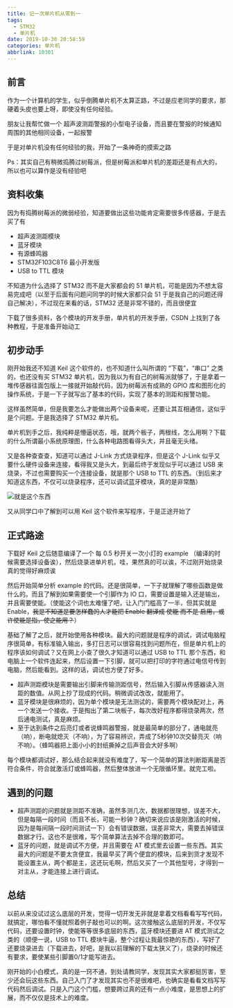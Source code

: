 ```yaml
---
title: 记一次单片机从零到一
tags:
  - STM32
  - 单片机
date: 2019-10-30 20:58:59
categories: 单片机
abbrlink: 10301
---
```


## 前言

作为一个计算机的学生，似乎倒腾单片机不太算正路，不过是应老同学的要求，那硬着头皮也要上呀，即使没有任何经验。

朋友让我帮忙做一个 超声波测距警报的小型电子设备，而且要在警报的时候通知周围的其他相同设备，一起报警

于是对单片机没有任何经验的我，开始了一条神奇的摸索之路

Ps：其实自己有稍微捣腾过树莓派，但是树莓派和单片机的差距还是有点大的，所以也可以算作是没有经验吧

## 资料收集

因为有捣腾树莓派的微弱经验，知道要做出这些功能肯定需要很多传感器，于是去买了有

- 超声波测距模块
- 蓝牙模块
- 有源蜂鸣器
- STM32F103C8T6 最小开发版
- USB to TTL 模块

不知道为什么选择了 STM32 而不是大家都会的 51 单片机，可能是因为不想太容易完成吧（以至于后面有问题问同学的时候大家都只会 51 于是我自己的问题还得自己解决），不过现在来看的话，STM32 还是非常不错的，而且很便宜

下载了很多资料，各个模块的开发手册，单片机的开发手册，CSDN 上找到了各种教程，于是准备开始动工

## 初步动手

刚开始我还不知道 Keil 这个软件的，也不知道什么叫所谓的 “下载”，“串口” 之类的，也还没有买 STM32 单片机，因为我以为有自己的树莓派就够了，于是拿着一堆传感器往面包版上一接就开始敲代码，因为树莓派有成熟的 GPIO 库和图形化的操作系统，于是一下子就写出了基本的代码，实现了基本的测距和报警功能。

这样虽然简单，但是我要怎么才能做出两个设备来呢，还要让其互相通信，这似乎是个问题。于是我选择了 STM32 单片机。

单片机到手之后，我纯粹是懵逼状态，哦，就两个板子，两根线，怎么用啊？下载的什么所谓最小系统原理图，什么各种电路图看得头大，并且毫无头绪。

又是各种查查查，知道可以通过 J-Link 方式烧录程序，但是这个 J-Link 似乎又要什么硬件设备来连接，看得我又是头大，到最后终于发现似乎可以通过 USB 来烧录，不过也需要购买一个连接设备，就是那个 USB to TTL 的东西。（到后来才知道这东西，不仅可以烧录程序，还可以调试蓝牙模块，真的是非常酷）

![就是这个东西](/blog/pics/20191030001.png)

又从同学口中了解到可以用 Keil 这个软件来写程序，于是正途开始了

## 正式路途

下载好 Keil 之后随意编译了一个 每 0.5 秒开关一次小灯的 example （编译的时候需要选择设备诶），然后烧录进单片机，哇，果然真的可以诶，不过刚开始烧录真的觉得好麻烦诶

然后开始简单分析 example 的代码。还是很简单，一下子就理解了哪些函数是做什么的。而且了解到如果需要使一个引脚作为 IO 口，需要设置是输入还是输出，并且需要使能。（使能这个词也太难懂了吧，让入门门槛高了一半，但其实就是 Enable，~~我是不知道是要怎样蠢的人才能把 Enable 翻译成 使能 而不是 启用，或许使能是指，使之能用？~~）

基础了解了之后，就开始使用各种模块。最大的问题就是程序的调试，调试电脑程序很简单，有标准输入输出，多打日志可以很容易找到问题所在，但是单片机上的程序该如何调试？又在网上小查了很久才知道可以通过 USB to TTL 那个东西，和电脑上一个软件连起来，然后设置一下引脚，就可以把打印的字符通过电信号传到电脑，然后能看到。这样的话，调试也方便了好多。

- 超声测距模块是需要输出引脚来传输测距信号，然后输入引脚从传感器读入测距的数值。从网上抄了现成的代码。稍微调试改改，就能用了。
- 蓝牙模块是很麻烦的，因为单个模块是无法测试的，需要两个模块配对上，再一个发送一个接收。于是掏出了第二块板子，每次改好程序都得烧录两次，然后通电测试，真是麻烦。
- 至于达到条件之后亮灯或者说蜂鸣器警报，就是最简单的部分了，通电就亮（响），断电就熄灭（不响），为了容易辨识，弄成了5秒钟10次交替亮灭（响不响）。（蜂鸣器把上面小小的封纸撕掉之后声音会大好多啊）

每个模块都调试好，那么结合起来就没有难度了，写一个简单的算法判断距离是否符合条件，符合就激活灯或蜂鸣器，然后整体放进一个无限循环里。就完工啦。

## 遇到的问题

- 超声测距的问题就是测距不准确，虽然多测几次，数据都很理想，误差不大，但是每隔一段时间（而且不长，可能一秒钟？确切来说应该是刚激活的时候，因为是每间隔一段时间测试一下）会有错误数据，误差非常大，需要去掉错误数据才行。这也不是很难，写个简单算法去掉不合理的数即可。
- 蓝牙的问题，就是调试不方便，并且需要在 AT 模式里去设置一些东西。其实最大的问题是不要太贪便宜，我最早买了两个便宜的模块，后来到货才发现不能设置主从，两个都是主，这还玩毛啊，然后又买了一个其他型号，才得到一对主从，才能连接上进行调试。

## 总结

以前从来没试过这么底层的开发，觉得一切开发无非就是拿着文档看看写写代码，就搞定，哪怕看不懂就照着例子敲也可以的啊。这次接触这么底层的开发，不仅写代码，还要设置时钟，使能等等很多底层的东西，蓝牙模块还要进 AT 模式测试之类的（顺便一说，USB to TTL 模块牛逼，整个过程让我最惊艳的东西），写好了还要烧录进去（下载进去，好吧，是我以前理解的下载太狭义了），烧录的时候还有要求，要使某些引脚置0/1才能写进去。

刚开始的小白模式，真的是一窍不通，到处请教同学，发现其实大家都挺厉害，至少还会玩这些东西。自己入门了才发现其实也不是很难吧，也确实是看看文档写写代码然后调试。只是入门这个门槛，想要跨过真的还有一点小难度，是思想上的扩展，而不仅仅是技术上的难度。

